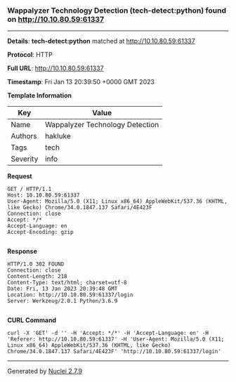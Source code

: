### Wappalyzer Technology Detection (tech-detect:python) found on http://10.10.80.59:61337
---
**Details**: **tech-detect:python**  matched at http://10.10.80.59:61337

**Protocol**: HTTP

**Full URL**: http://10.10.80.59:61337

**Timestamp**: Fri Jan 13 20:39:50 +0000 GMT 2023

**Template Information**

| Key | Value |
|---|---|
| Name | Wappalyzer Technology Detection |
| Authors | hakluke |
| Tags | tech |
| Severity | info |

**Request**
```http
GET / HTTP/1.1
Host: 10.10.80.59:61337
User-Agent: Mozilla/5.0 (X11; Linux x86_64) AppleWebKit/537.36 (KHTML, like Gecko) Chrome/34.0.1847.137 Safari/4E423F
Connection: close
Accept: */*
Accept-Language: en
Accept-Encoding: gzip


```

**Response**
```http
HTTP/1.0 302 FOUND
Connection: close
Content-Length: 218
Content-Type: text/html; charset=utf-8
Date: Fri, 13 Jan 2023 20:39:48 GMT
Location: http://10.10.80.59:61337/login
Server: Werkzeug/2.0.1 Python/3.6.9


```


**CURL Command**
```
curl -X 'GET' -d '' -H 'Accept: */*' -H 'Accept-Language: en' -H 'Referer: http://10.10.80.59:61337' -H 'User-Agent: Mozilla/5.0 (X11; Linux x86_64) AppleWebKit/537.36 (KHTML, like Gecko) Chrome/34.0.1847.137 Safari/4E423F' 'http://10.10.80.59:61337/login'
```
---
Generated by [Nuclei 2.7.9](https://github.com/projectdiscovery/nuclei)